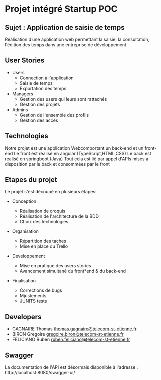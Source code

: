 # Projet intégré Startup POC
## Sujet : Application de saisie de temps

Réalisation d’une application web permettant la saisie, la consultation, l'édition des temps dans une entreprise de développement

## User Stories

- Users
    - Connection à l'application
    - Saisie de temps
    - Exportation des temps
- Managers
    - Gestion des users qui leurs sont rattachés
    - Gestion des projets
- Admins
    - Gestion de l'ensemble des profils
    - Gestion des accès


## Technologies

Notre projet est une application Webcomportant un back-end et un front-end
Le front est réalisé en angular (TypeScript,HTML,CSS)
Le back est réalisé en springboot (Java) 
Tout cela est lié par appel d'APIs mises a disposition par le back et consommées par le front

## Etapes du projet

Le projet s'est découpé en plusieurs étapes:
- Conception
    - Réalisation de croquis
    - Réalisation de l'architecture de la BDD
    - Choix des technologies

- Organisation
    - Répartition des taches
    - Mise en place du Trello

- Developpement
    - Mise en pratique des users stories
    - Avancement simultané du front*end & du back-end

- Finalisation
    - Corrections de bugs
    - Mjustements
    - JUNITS tests

## Developers

- GAGNAIRE Thomas thomas.gagnaire@telecom-st-etienne.fr
- BIRON Gregoire gregoire.biron@telecom-st-etienne.fr
- FELICIANO Ruben ruben.feliciano@telecom-st-etienne.fr

## Swagger
La documentation de l'API est désormais disponible à l'adresse : http://localhost:8080/swagger-ui/
